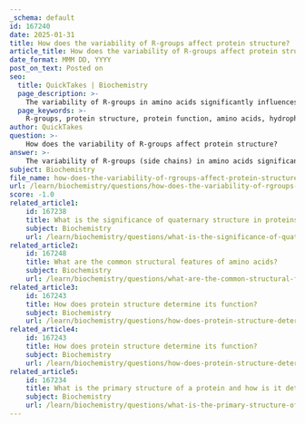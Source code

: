 ```yaml
---
_schema: default
id: 167240
date: 2025-01-31
title: How does the variability of R-groups affect protein structure?
article_title: How does the variability of R-groups affect protein structure?
date_format: MMM DD, YYYY
post_on_text: Posted on
seo:
  title: QuickTakes | Biochemistry
  page_description: >-
    The variability of R-groups in amino acids significantly influences protein structure and function through chemical properties, folding, interactions, and adaptations to environments.
  page_keywords: >-
    R-groups, protein structure, protein function, amino acids, hydrophobic, hydrophilic, folding, stability, chemical properties, disulfide bridges, ionic bonds, hydrogen bonds, enzymes, active sites, structural proteins, biochemical reactions, variability, adaptation, extreme environments
author: QuickTakes
question: >-
    How does the variability of R-groups affect protein structure?
answer: >-
    The variability of R-groups (side chains) in amino acids significantly affects protein structure and function in several ways:\n\n1. **Chemical Properties**: R-groups can be classified as hydrophobic, hydrophilic, acidic, or basic. This classification influences how amino acids interact with each other and with their environment. For instance, hydrophobic R-groups tend to cluster in the interior of proteins, away from the aqueous environment, while hydrophilic R-groups are often found on the surface, facilitating interactions with water and other molecules.\n\n2. **Folding and Stability**: The interactions between R-groups are crucial for the folding of proteins into their functional three-dimensional shapes. These interactions include:\n   - **Hydrophobic Interactions**: Nonpolar R-groups aggregate to minimize their exposure to water, which stabilizes the protein's structure.\n   - **Hydrogen Bonds**: Polar R-groups can form hydrogen bonds with each other or with the backbone of the protein, contributing to secondary structures like alpha-helices and beta-pleated sheets.\n   - **Ionic Bonds**: Charged R-groups can form ionic bonds, which can stabilize the protein structure, especially in the tertiary and quaternary levels.\n   - **Disulfide Bridges**: Cysteine residues can form covalent bonds (disulfide bridges) that provide additional stability to the protein structure.\n\n3. **Influence on Protein Function**: The specific arrangement and properties of R-groups determine the protein's functionality. For example:\n   - Enzymes have active sites formed by specific R-groups that interact with substrates, facilitating biochemical reactions.\n   - Structural proteins rely on the properties of their R-groups to maintain integrity and support cellular structures.\n\n4. **Variability and Adaptation**: The diversity of R-groups allows for a wide range of protein structures and functions, enabling organisms to adapt to different environments and perform various biological roles. For instance, proteins in extreme environments may have R-groups that confer stability under high temperatures or extreme pH levels.\n\nIn summary, the variability of R-groups is fundamental to the complexity of protein structure and function. The unique properties of each R-group influence how proteins fold, their stability, and their interactions with other molecules, ultimately determining their biological roles.
subject: Biochemistry
file_name: how-does-the-variability-of-rgroups-affect-protein-structure.md
url: /learn/biochemistry/questions/how-does-the-variability-of-rgroups-affect-protein-structure
score: -1.0
related_article1:
    id: 167238
    title: What is the significance of quaternary structure in proteins?
    subject: Biochemistry
    url: /learn/biochemistry/questions/what-is-the-significance-of-quaternary-structure-in-proteins
related_article2:
    id: 167248
    title: What are the common structural features of amino acids?
    subject: Biochemistry
    url: /learn/biochemistry/questions/what-are-the-common-structural-features-of-amino-acids
related_article3:
    id: 167243
    title: How does protein structure determine its function?
    subject: Biochemistry
    url: /learn/biochemistry/questions/how-does-protein-structure-determine-its-function
related_article4:
    id: 167243
    title: How does protein structure determine its function?
    subject: Biochemistry
    url: /learn/biochemistry/questions/how-does-protein-structure-determine-its-function
related_article5:
    id: 167234
    title: What is the primary structure of a protein and how is it determined?
    subject: Biochemistry
    url: /learn/biochemistry/questions/what-is-the-primary-structure-of-a-protein-and-how-is-it-determined
---
```


&nbsp;